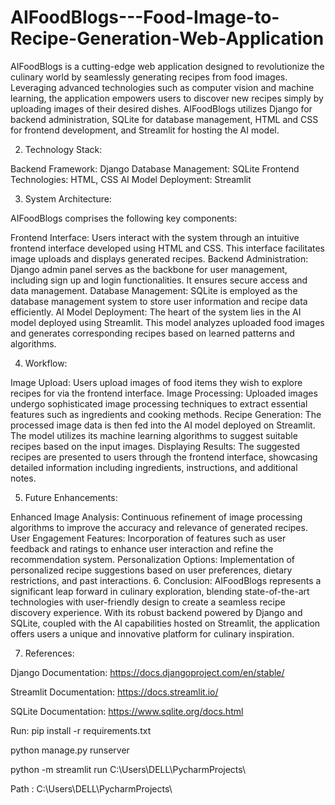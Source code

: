 # AIFoodBlogs---Food-Image-to-Recipe-Generation-Web-Application
AIFoodBlogs is a cutting-edge web application designed to revolutionize the culinary world by seamlessly generating recipes from food images. Leveraging advanced technologies such as computer vision and machine learning, the application empowers users to discover new recipes simply by uploading images of their desired dishes. 
AIFoodBlogs utilizes Django for backend administration, SQLite for database management, HTML and CSS for frontend development, and Streamlit for hosting the AI model.

2. Technology Stack:

Backend Framework: Django
Database Management: SQLite
Frontend Technologies: HTML, CSS
AI Model Deployment: Streamlit

3. System Architecture:

AIFoodBlogs comprises the following key components:

Frontend Interface: Users interact with the system through an intuitive frontend interface developed using HTML and CSS. This interface facilitates image uploads and displays generated recipes.
Backend Administration: Django admin panel serves as the backbone for user management, including sign up and login functionalities. It ensures secure access and data management.
Database Management: SQLite is employed as the database management system to store user information and recipe data efficiently.
AI Model Deployment: The heart of the system lies in the AI model deployed using Streamlit. This model analyzes uploaded food images and generates corresponding recipes based on learned patterns and algorithms.


4. Workflow:

Image Upload: Users upload images of food items they wish to explore recipes for via the frontend interface.
Image Processing: Uploaded images undergo sophisticated image processing techniques to extract essential features such as ingredients and cooking methods.
Recipe Generation: The processed image data is then fed into the AI model deployed on Streamlit. The model utilizes its machine learning algorithms to suggest suitable recipes based on the input images.
Displaying Results: The suggested recipes are presented to users through the frontend interface, showcasing detailed information including ingredients, instructions, and additional notes.


5. Future Enhancements:

Enhanced Image Analysis: Continuous refinement of image processing algorithms to improve the accuracy and relevance of generated recipes.
User Engagement Features: Incorporation of features such as user feedback and ratings to enhance user interaction and refine the recommendation system.
Personalization Options: Implementation of personalized recipe suggestions based on user preferences, dietary restrictions, and past interactions.
6. Conclusion:
AIFoodBlogs represents a significant leap forward in culinary exploration, blending state-of-the-art technologies with user-friendly design to create a seamless recipe discovery experience. With its robust backend powered by Django and SQLite, coupled with the AI capabilities hosted on Streamlit, the application offers users a unique and innovative platform for culinary inspiration.

7. References:

Django Documentation: https://docs.djangoproject.com/en/stable/

Streamlit Documentation: https://docs.streamlit.io/

SQLite Documentation: https://www.sqlite.org/docs.html



Run:
pip install -r requirements.txt 

python manage.py runserver


python -m streamlit run C:\Users\DELL\PycharmProjects\

Path :  C:\Users\DELL\PycharmProjects\
